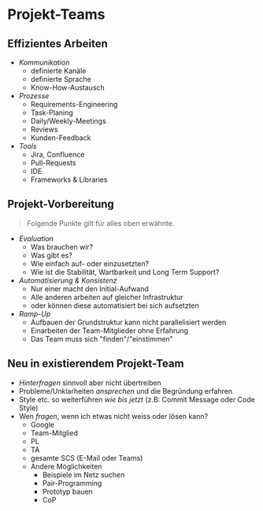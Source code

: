 Projekt-Teams
=============


Effizientes Arbeiten
--------------------

* *Kommunikation*
  * definierte Kanäle
  * definierte Sprache
  * Know-How-Austausch
* *Prozesse*
  * Requirements-Engineering
  * Task-Planing
  * Daily/Weekly-Meetings
  * Reviews
  * Kunden-Feedback
* *Tools*
  * Jira, Confluence
  * Pull-Requests
  * IDE
  * Frameworks & Libraries


Projekt-Vorbereitung
--------------------

> Folgende Punkte gilt für alles oben erwähnte.

* *Evaluation*
  * Was brauchen wir?
  * Was gibt es?
  * Wie einfach auf- oder einzusetzten?
  * Wie ist die Stabilität, Wartbarkeit und Long Term Support?
* *Automatisierung & Konsistenz*
  * Nur einer macht den Initial-Aufwand
  * Alle anderen arbeiten auf gleicher Infrastruktur
  * oder können diese automatisiert bei sich aufsetzten
* *Ramp-Up*
  * Aufbauen der Grundstruktur kann nicht parallelisiert werden
  * Einarbeiten der Team-Mitglieder ohne Erfahrung
  * Das Team muss sich "finden"/"einstimmen"


Neu in existierendem Projekt-Team
---------------------------------

* *Hinterfragen* sinnvoll aber nicht übertreiben
* Probleme/Unklarheiten *ansprechen* und die Begründung erfahren
* Style etc. so weiterführen *wie bis jetzt* (z.B: Commit Message oder Code Style)
* Wen *fragen*, wenn ich etwas nicht weiss oder lösen kann?
  * Google
  * Team-Mitglied
  * PL
  * TA
  * gesamte SCS (E-Mail oder Teams)
  * Andere Möglichkeiten
    * Beispiele im Netz suchen
    * Pair-Programming
    * Prototyp bauen
    * CoP
